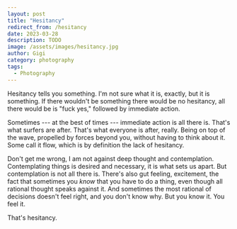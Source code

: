 ```yaml
---
layout: post
title: "Hesitancy"
redirect_from: /hesitancy
date: 2023-03-28
description: TODO
image: /assets/images/hesitancy.jpg
author: Gigi
category: photography
tags:
  - Photography
---
```


Hesitancy tells you something. I'm not sure what it is, exactly, but it is something. If there wouldn't be something there would be no hesitancy, all there would be is "fuck yes," followed by immediate action.

Sometimes --- at the best of times --- immediate action is all there is. That's what surfers are after. That's what everyone is after, really. Being on top of the wave, propelled by forces beyond you, without having to think about it. Some call it flow, which is by definition the lack of hesitancy. 

Don't get me wrong, I am not against deep thought and contemplation. Contemplating things is desired and necessary, it is what sets us apart. But contemplation is not all there is. There's also gut feeling, excitement, the fact that sometimes you _know_ that you have to do a thing, even though all rational thought speaks against it. And sometimes the most rational of decisions doesn't feel right, and you don't know why. But you know it. You feel it.

That's hesitancy. 